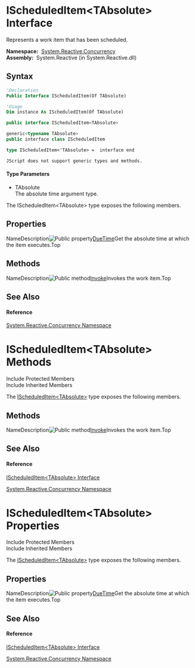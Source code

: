 # IScheduledItem\<TAbsolute\> Interface

Represents a work item that has been scheduled.

**Namespace:**  [System.Reactive.Concurrency](System.Reactive.Concurrency\System.Reactive.Concurrency.md)  
**Assembly:**  System.Reactive (in System.Reactive.dll)

## Syntax

```vb
'Declaration
Public Interface IScheduledItem(Of TAbsolute)
```

```vb
'Usage
Dim instance As IScheduledItem(Of TAbsolute)
```

```csharp
public interface IScheduledItem<TAbsolute>
```

```c++
generic<typename TAbsolute>
public interface class IScheduledItem
```

```fsharp
type IScheduledItem<'TAbsolute> =  interface end
```

```jscript
JScript does not support generic types and methods.
```

#### Type Parameters

- TAbsolute  
  The absolute time argument type.

The IScheduledItem\<TAbsolute\> type exposes the following members.

## Properties

NameDescription![Public property](https://reactiveui.net/assets/img/Hh211972.pubproperty(en-us,VS.103).gif "Public property")[DueTime](DueTime\IScheduledItem(TAbsolute).DueTime.md)Get the absolute time at which the item executes.Top

## Methods

NameDescription![Public method](https://reactiveui.net/assets/img/Hh303103.pubmethod(en-us,VS.103).gif "Public method")[Invoke](Invoke\IScheduledItem(TAbsolute).Invoke.md)Invokes the work item.Top

## See Also

#### Reference

[System.Reactive.Concurrency Namespace](System.Reactive.Concurrency\System.Reactive.Concurrency.md)








# IScheduledItem\<TAbsolute\> Methods

Include Protected Members  
Include Inherited Members

The [IScheduledItem\<TAbsolute\>](IScheduledItem\IScheduledItem(TAbsolute).md) type exposes the following members.

## Methods

NameDescription![Public method](https://reactiveui.net/assets/img/Hh303103.pubmethod(en-us,VS.103).gif "Public method")[Invoke](Invoke\IScheduledItem(TAbsolute).Invoke.md)Invokes the work item.Top

## See Also

#### Reference

[IScheduledItem\<TAbsolute\> Interface](IScheduledItem\IScheduledItem(TAbsolute).md)

[System.Reactive.Concurrency Namespace](System.Reactive.Concurrency\System.Reactive.Concurrency.md)





# IScheduledItem\<TAbsolute\> Properties

Include Protected Members  
Include Inherited Members

The [IScheduledItem\<TAbsolute\>](IScheduledItem\IScheduledItem(TAbsolute).md) type exposes the following members.

## Properties

NameDescription![Public property](https://reactiveui.net/assets/img/Hh211972.pubproperty(en-us,VS.103).gif "Public property")[DueTime](DueTime\IScheduledItem(TAbsolute).DueTime.md)Get the absolute time at which the item executes.Top

## See Also

#### Reference

[IScheduledItem\<TAbsolute\> Interface](IScheduledItem\IScheduledItem(TAbsolute).md)

[System.Reactive.Concurrency Namespace](System.Reactive.Concurrency\System.Reactive.Concurrency.md)




